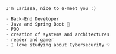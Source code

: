 
    I'm Larissa, nice to e-meet you :)
    
    - Back-End Developer
    - Java and Spring Boot 💜
    - POO
    - creation of systems and architectures
    - reader and gamer
    - I love studying about Cybersecurity 💡
